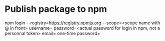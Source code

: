 # Publish package to npm

npm login --registry=https://registry.npmjs.org --scope=<scope name with @ in front>
username=<actual username for login in npm>
password=<actual password for login in npm, not a personnal token>
email=<public email associated with you npm account>
one-time password=<one-time password sent to your public email above>